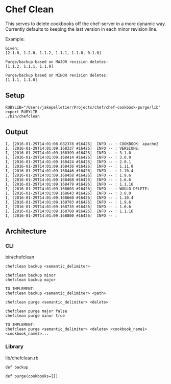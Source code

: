 # Chef Clean
This serves to delete cookbooks off the chef-server in a more dynamic way.  
Currently defaults to keeping the last version in each minor revision line.  

Example:  
```
Given:
[2.1.0, 1.2.0, 1.1.2, 1.1.1, 1.1.0, 0.1.0]

Purge/backup based on MAJOR revision deletes:
[1.1.2, 1.1.1, 1.1.0]

Purge/backup based on MINOR revision deletes:
[1.1.1, 1.1.0]
```

## Setup
```
RUBYLIB="/Users/jakepelletier/Projects/chef/chef-cookbook-purge/lib"
export RUBYLIB
./bin/chefclean
```

## Output
```
I, [2016-01-29T14:01:08.082378 #16426]  INFO -- : COOKBOOK: apache2
I, [2016-01-29T14:01:09.168337 #16426]  INFO -- : VERSIONS:
I, [2016-01-29T14:01:09.168399 #16426]  INFO -- : 3.1.0
I, [2016-01-29T14:01:09.168414 #16426]  INFO -- : 3.0.0
I, [2016-01-29T14:01:09.168424 #16426]  INFO -- : 2.0.1
I, [2016-01-29T14:01:09.168436 #16426]  INFO -- : 1.11.0
I, [2016-01-29T14:01:09.168446 #16426]  INFO -- : 1.10.4
I, [2016-01-29T14:01:09.168458 #16426]  INFO -- : 1.9.6
I, [2016-01-29T14:01:09.168468 #16426]  INFO -- : 1.6.6
I, [2016-01-29T14:01:09.168479 #16426]  INFO -- : 1.1.16
I, [2016-01-29T14:01:09.168603 #16426]  INFO -- : WOULD DELETE:
I, [2016-01-29T14:01:09.168643 #16426]  INFO -- : 3.0.0
I, [2016-01-29T14:01:09.168660 #16426]  INFO -- : 1.10.4
I, [2016-01-29T14:01:09.168703 #16426]  INFO -- : 1.9.6
I, [2016-01-29T14:01:09.168735 #16426]  INFO -- : 1.6.6
I, [2016-01-29T14:01:09.168788 #16426]  INFO -- : 1.1.16
I, [2016-01-29T14:01:09.168800 #16426]  INFO -- :
```


## Architecture
### CLI
bin/chefclean

```
chefclean backup <semantic_delimiter>

chefclean backup minor
chefclean backup major
```

```
TO IMPLEMENT:
chefclean backup <semantic_delimiter> <path>
```

```
chefclean purge <semantic_delimiter> <delete>

chefclean purge major false
chefclean purge minor true
```

```
TO IMPLEMENT:
chefclean purge <semantic_delimiter> <delete> <cookbook_name1> <cookbook_name2>...
```

### Library
lib/chefclean.rb
```
def backup
```

```
def purge(cookbooks=[])
```
